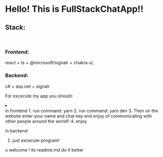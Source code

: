 <h1>Hello! This is FullStackChatApp!!</h1>

<h2>Stack:</h2><br/>
<h3>Frontend:</h3> react + ts + @microsoft/signalr + chakra ui; <br/>
<h3>Backend:</h3> c# + asp.net + signalr

For excecute my app you should:
<li>
  
</li>
in frontend
1. run command: yarn
2. run command: yarn dev
3. Then on the website enter your name and chat key and enjoy of communicating with other people around the world!!
4. enjoy

in backend 
1. just excecute program!

u welcome !
 its readme.md do it better
